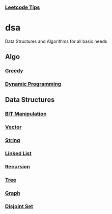 
### [Leetcode Tips](https://github.com/Satwikan/dsa/blob/master/Leetcode-Tips.md)
# dsa
Data Structures and Algorithms for all basic needs

## Algo
### [Greedy](https://github.com/Satwikan/dsa/tree/master/Greedy)
### [Dynamic Programming](https://github.com/Satwikan/dsa/tree/master/dynamic-programming)

## Data Structures
### [BIT Manipulation](https://github.com/Satwikan/dsa/tree/master/bit)
### [Vector](https://gist.github.com/Satwikan/fcc8f00f7f0bef5505604eb2493bc56f)
### [String](https://github.com/Satwikan/dsa/tree/master/string)
### [Linked List](https://github.com/Satwikan/dsa/tree/master/LinkedList)
### [Recursion](https://github.com/Satwikan/dsa/tree/master/recursion)
### [Tree](https://github.com/Satwikan/dsa/tree/master/Tree)
### [Graph](https://github.com/Satwikan/dsa/tree/master/graph)
### [Disjoint Set](https://github.com/Satwikan/dsa/tree/master/disjointSet)
